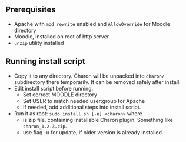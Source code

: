 ## Prerequisites

- Apache with `mod_rewrite` enabled and `AllowOverride` for Moodle directory
- Moodle, installed on root of http server
- `unzip` utility installed

## Running install script
- Copy it to any directory. Charon will be unpacked into `charon/` subdirectory there temporarily. It can be removed safely after install.
- Edit install script before running. 
  - Set correct MOODLE directory
  - Set USER to match needed user:group for Apache
  - If needed, add additional steps into install script.
- Run it as root:
```sudo install.sh [-u] <charon>``` 
where
  - <charon> is zip file, containing installable Charon plugin. Something like `charon_1.2.3.zip`.
  - use flag -u for update, if older version is already installed
